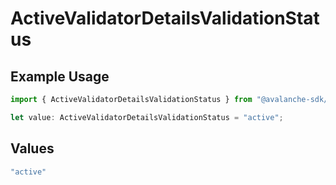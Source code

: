 # ActiveValidatorDetailsValidationStatus

## Example Usage

```typescript
import { ActiveValidatorDetailsValidationStatus } from "@avalanche-sdk/chainkit/models/components";

let value: ActiveValidatorDetailsValidationStatus = "active";
```

## Values

```typescript
"active"
```